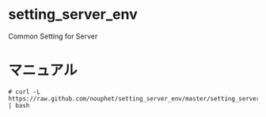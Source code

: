 setting_server_env
==================

Common Setting for Server

マニュアル
==================

```
# curl -L https://raw.github.com/nouphet/setting_server_env/master/setting_server_env.sh | bash
```
